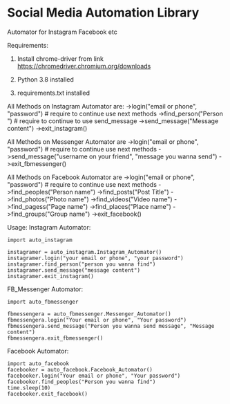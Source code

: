# Social Media Automation Library
Automator for Instagram Facebook etc

Requirements:
  1. Install chrome-driver from link
  https://chromedriver.chromium.org/downloads
  
  2. Python 3.8 installed
  
  3. requirements.txt installed
  
  All Methods on Instagram Automator are:
      ->login("email or phone", "password") # require to continue use next methods
      ->find_person("Person ") # require to continue to use send_message
      ->send_message("Message content")
      ->exit_instagram()
      
  
  
  All Methods on Messenger Automator are
      ->login("email or phone", "password") # require to continue use next methods
      ->send_message("username on your friend", "message you wanna send")
      ->exit_fbmessenger()
      
      
  
  All Methods on Facebook Automator are 
    ->login("email or phone", "password") # require to continue use next methods
    ->find_peoples("Person name")
    ->find_posts("Post Title")
    ->find_photos("Photo name")
    ->find_videos("Video name")
    ->find_pagess("Page name")
    ->find_places("Place name")
    ->find_groups("Group name")
    ->exit_facebook()
 
Usage:
  Instagram Automator:
  
    import auto_instagram
    
    instagramer = auto_instagram.Instagram_Automator()
    instagramer.login("your email or phone", "your password")
    instagramer.find_person("person you wanna find")
    instagramer.send_message("message content")
    instagramer.exit_instagram()
      
  
  FB_Messenger Automator:
  
    import auto_fbmessenger

    fbmessengera = auto_fbmessenger.Messenger_Automator()
    fbmessengera.login("Your email or phone", "Your password")
    fbmessengera.send_message("Person you wanna send message", "Message content")
    fbmessengera.exit_fbmessenger()
    
    
  Facebook Automator:
 
    import auto_facebook
    facebooker = auto_facebook.Facebook_Automator()
    facebooker.login("Your email or phone", "Your password")
    facebooker.find_peoples("Person you wanna find")
    time.sleep(10)
    facebooker.exit_facebook()
